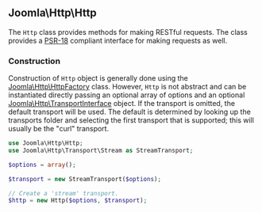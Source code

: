 ## Joomla\Http\Http

The `Http` class provides methods for making RESTful requests. The class provides a [PSR-18](http://www.php-fig.org/psr/psr-18/) compliant interface
for making requests as well.

### Construction

Construction of `Http` object is generally done using the [Joomla\Http\HttpFactory](HttpFactory.md) class. However, `Http` is not abstract and can
be instantiated directly passing an optional array of options and an optional [Joomla\Http\TransportInterface](TransportInterface.md) object. If
the transport is omitted, the default transport will be used. The default is determined by looking up the transports folder and selecting
the first transport that is supported; this will usually be the "curl" transport.

```php
use Joomla\Http\Http;
use Joomla\Http\Transport\Stream as StreamTransport;

$options = array();

$transport = new StreamTransport($options);

// Create a 'stream' transport.
$http = new Http($options, $transport);
```
